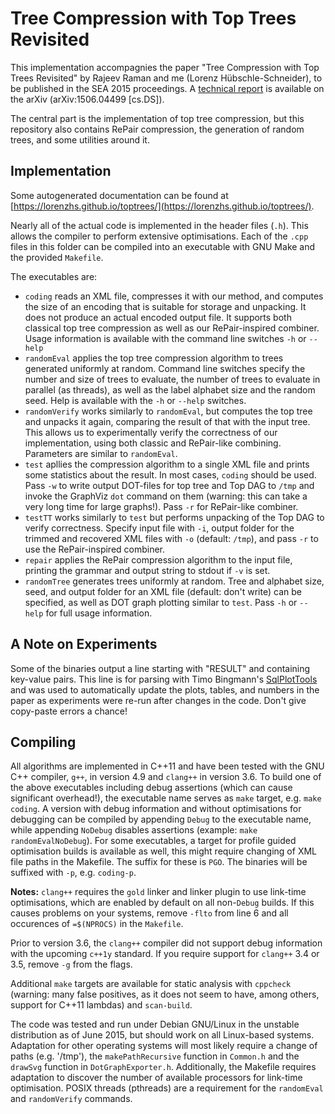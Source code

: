 # Tree Compression with Top Trees Revisited

This implementation accompagnies the paper "Tree Compression with Top Trees Revisited" by Rajeev Raman and me (Lorenz Hübschle-Schneider), to be published in the SEA 2015 proceedings. A [technical report](http://arxiv.org/abs/1506.04499) is available on the arXiv (arXiv:1506.04499 [cs.DS]).

The central part is the implementation of top tree compression, but this repository also contains RePair compression, the generation of random trees, and some utilities around it.

## Implementation

Some autogenerated documentation can be found at [https://lorenzhs.github.io/toptrees/](https://lorenzhs.github.io/toptrees/).

Nearly all of the actual code is implemented in the header files (`.h`). This allows the compiler to perform extensive optimisations. Each of the `.cpp` files in this folder can be compiled into an executable with GNU Make and the provided `Makefile`.

The executables are:

- `coding` reads an XML file, compresses it with our method, and computes the size of an encoding that is suitable for storage and unpacking. It does not produce an actual encoded output file. It supports both classical top tree compression as well as our RePair-inspired combiner. Usage information is available with the command line switches `-h` or `--help`
- `randomEval` applies the top tree compression algorithm to trees generated uniformly at random. Command line switches specify the number and size of trees to evaluate, the number of trees to evaluate in parallel (as threads), as well as the label alphabet size and the random seed. Help is available with the `-h` or `--help` switches.
- `randomVerify` works similarly to `randomEval`, but computes the top tree and unpacks it again, comparing the result of that with the input tree. This allows us to experimentally verify the correctness of our implementation, using both classic and RePair-like combining. Parameters are similar to `randomEval`.
- `test` apllies the compression algorithm to a single XML file and prints some statistics about the result. In most cases, `coding` should be used. Pass `-w` to write output DOT-files for top tree and Top DAG to `/tmp` and invoke the GraphViz `dot` command on them (warning: this can take a very long time for large graphs!). Pass `-r` for RePair-like combiner.
- `testTT` works similarly to `test` but performs unpacking of the Top DAG to verify correctness. Specify input file with `-i`, output folder for the trimmed and recovered XML files with `-o` (default: `/tmp`), and pass `-r` to use the RePair-inspired combiner.
- `repair` applies the RePair compression algorithm to the input file, printing the grammar and output string to stdout if `-v` is set.
- `randomTree` generates trees uniformly at random. Tree and alphabet size, seed, and output folder for an XML file (default: don't write) can be specified, as well as DOT graph plotting similar to `test`. Pass `-h` or `--help` for full usage information.

## A Note on Experiments

Some of the binaries output a line starting with "RESULT" and containing key-value pairs. This line is for parsing with Timo Bingmann's [SqlPlotTools](https://github.com/bingmann/sqlplot-tools) and was used to automatically update the plots, tables, and numbers in the paper as experiments were re-run after changes in the code. Don't give copy-paste errors a chance!

## Compiling

All algorithms are implemented in C++11 and have been tested with the GNU C++ compiler, `g++`, in version 4.9 and `clang++` in version 3.6. To build one of the above executables including debug assertions (which can cause significant overhead!), the executable name serves as `make` target, e.g. `make coding`. A version with debug information and without optimisations for debugging can be compiled by appending `Debug` to the executable name, while appending `NoDebug` disables assertions (example: `make randomEvalNoDebug`). For some executables, a target for profile guided optimisation builds is available as well, this might require changing of XML file paths in the Makefile. The suffix for these is `PGO`. The binaries will be suffixed with `-p`, e.g. `coding-p`.

**Notes:** `clang++` requires the `gold` linker and linker plugin to use link-time optimisations, which are enabled by default on all non-`Debug` builds. If this causes problems on your systems, remove `-flto` from line 6 and all occurences of `=$(NPROCS)` in the `Makefile`.

Prior to version 3.6, the `clang++` compiler did not support debug information with the upcoming `c++1y` standard. If you require support for `clang++` 3.4 or 3.5, remove `-g` from the flags. 

Additional `make` targets are available for static analysis with `cppcheck` (warning: many false positives, as it does not seem to have, among others, support for C++11 lambdas) and `scan-build`.

The code was tested and run under Debian GNU/Linux in the unstable distribution as of June 2015, but should work on all Linux-based systems. Adaptation for other operating systems will most likely require a change of paths (e.g. '/tmp'), the `makePathRecursive` function in `Common.h` and the `drawSvg` function in `DotGraphExporter.h`. Additionally, the Makefile requires adaptation to discover the number of available processors for link-time optimisation. POSIX threads (pthreads) are a requirement for the `randomEval` and `randomVerify` commands.

